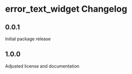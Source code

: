 # error_text_widget Changelog

## 0.0.1

Initial package release

## 1.0.0

Adjusted license and documentation